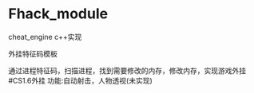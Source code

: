 # Fhack_module
cheat_engine c++实现

外挂特征码模板

通过进程特征码，扫描进程，找到需要修改的内存，修改内存，实现游戏外挂
#CS1.6外挂
功能:自动射击，人物透视(未实现)
